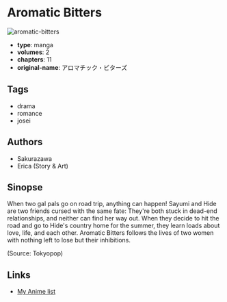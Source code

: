 # Aromatic Bitters

![aromatic-bitters](https://cdn.myanimelist.net/images/manga/1/114685.jpg)

-   **type**: manga
-   **volumes**: 2
-   **chapters**: 11
-   **original-name**: アロマチック・ビターズ

## Tags

-   drama
-   romance
-   josei

## Authors

-   Sakurazawa
-   Erica (Story & Art)

## Sinopse

When two gal pals go on road trip, anything can happen! Sayumi and Hide are two friends cursed with the same fate: They're both stuck in dead-end relationships, and neither can find her way out. When they decide to hit the road and go to Hide's country home for the summer, they learn loads about love, life, and each other. Aromatic Bitters follows the lives of two women with nothing left to lose but their inhibitions.

(Source: Tokyopop)

## Links

-   [My Anime list](https://myanimelist.net/manga/131/Aromatic_Bitters)
